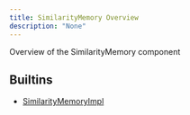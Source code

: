 ```yaml
---
title: SimilarityMemory Overview
description: "None"
---
```

Overview of the SimilarityMemory component
## Builtins
* [SimilarityMemoryImpl](/docs/components/similaritymemoryimpl/similaritymemoryimpl/)